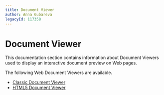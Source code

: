```yaml
---
title: Document Viewer
author: Anna Gubareva
legacyId: 117358
---
```

# Document Viewer
This documentation section contains information about Document Viewers used to display an interactive document preview on Web pages.

The following Web Document Viewers are available.
* [Classic Document Viewer](document-viewer/classic-document-viewer.md)
* [HTML5 Document Viewer](document-viewer/html5-document-viewer.md)